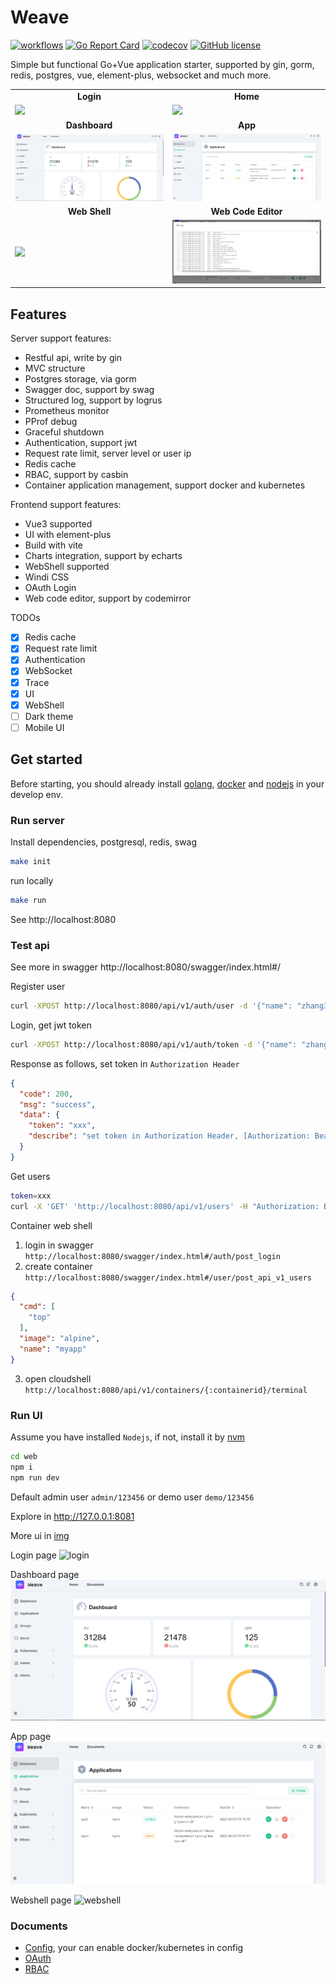 # Weave

[![workflows](https://github.com/qingwave/weave/workflows/weave/badge.svg)](https://github.com/qingwave/weave/actions?query=workflow%3Aweave)
[![Go Report Card](https://goreportcard.com/badge/github.com/qingwave/weave)](https://goreportcard.com/report/github.com/qingwave/weave)
[![codecov](https://codecov.io/gh/qingwave/weave/branch/master/graph/badge.svg?token=B93TcvKqA6)](https://codecov.io/gh/qingwave/weave)
[![GitHub license](https://img.shields.io/github/license/qingwave/weave)](https://github.com/qingwave/weave/blob/master/LICENSE)

Simple but functional Go+Vue application starter, supported by gin, gorm, redis, postgres, vue, element-plus, websocket and much more.

<table>
  <tr>
     <td width="50%" align="center"><b>Login</b></td>
     <td width="50%" align="center"><b>Home</b></td>
  </tr>
  <tr>
     <td><img src="document/img/login.png"/></td>
     <td><img src="document/img/hello.png"/></td>
  </tr>
  <tr>
      <td width="50%" align="center"><b>Dashboard</b></td>
      <td width="50%" align="center"><b>App</b></td>
  </tr>
  <tr>
     <td><img src="document/img/dashboard.png"/></td>
     <td><img src="document/img/app.png"/></td>
  </tr>
  <tr>
      <td width="50%" align="center"><b>Web Shell</b></td>
      <td width="50%" align="center"><b>Web Code Editor</b></td>
  </tr>
  <tr>
     <td><img src="document/img/webshell.png"/></td>
     <td><img src="document/img/log.png"/></td>
  </tr>
</table>

## Features
Server support features:
- Restful api, write by gin
- MVC structure
- Postgres storage, via gorm
- Swagger doc, support by swag
- Structured log, support by logrus
- Prometheus monitor
- PProf debug
- Graceful shutdown
- Authentication, support jwt
- Request rate limit, server level or user ip
- Redis cache
- RBAC, support by casbin
- Container application management, support docker and kubernetes 

Frontend support features:
- Vue3 supported
- UI with element-plus
- Build with vite
- Charts integration, support by echarts
- WebShell supported
- Windi CSS
- OAuth Login
- Web code editor, support by codemirror

TODOs
- [x] Redis cache
- [x] Request rate limit
- [x] Authentication
- [x] WebSocket
- [x] Trace
- [x] UI
- [x] WebShell
- [ ] Dark theme
- [ ] Mobile UI 
## Get started
Before starting, you should already install [golang](https://go.dev/), [docker](https://docs.docker.com/engine/install/) and [nodejs](https://nodejs.org/en/download/) in your develop env.
### Run server
Install dependencies, postgresql, redis, swag 
```bash
make init
```

run locally
```bash
make run
```

See http://localhost:8080

### Test api
See more in swagger http://localhost:8080/swagger/index.html#/

Register user
```bash
curl -XPOST http://localhost:8080/api/v1/auth/user -d '{"name": "zhang3", "email": "zhang3@t.com","password": "123456"}'
```

Login, get jwt token
```bash
curl -XPOST http://localhost:8080/api/v1/auth/token -d '{"name": "zhang3", "password": "123456"}'
```
Response as follows, set token in `Authorization Header`
```json
{
  "code": 200,
  "msg": "success",
  "data": {
    "token": "xxx",
    "describe": "set token in Authorization Header, [Authorization: Bearer {token}]"
  }
}
```

Get users
```bash
token=xxx
curl -X 'GET' 'http://localhost:8080/api/v1/users' -H "Authorization: Bearer $token"
```

Container web shell
1. login in swagger `http://localhost:8080/swagger/index.html#/auth/post_login`
2. create container `http://localhost:8080/swagger/index.html#/user/post_api_v1_users`
```json
{
  "cmd": [
    "top"
  ],
  "image": "alpine",
  "name": "myapp"
}
```
3. open cloudshell `http://localhost:8080/api/v1/containers/{:containerid}/terminal`

### Run UI
Assume you have installed `Nodejs`, if not, install it by [nvm](https://github.com/nvm-sh/nvm#install--update-script)

```bash
cd web
npm i
npm run dev 
```

Default admin user `admin/123456`
or demo user `demo/123456`

Explore in http://127.0.0.1:8081

More ui in [img](./document/img/)

Login page
![login](./document/img/login.png)

Dashboard page
![dashboard](./document/img/dashboard.png)

App page
![app](./document/img/app.png)

Webshell page
![webshell](./document/img/webshell.png)

### Documents
- [Config](./config/app.yaml), your can enable docker/kubernetes in config
- [OAuth](./document/oauth.md)
- [RBAC](./document/authentication.md)
